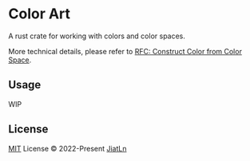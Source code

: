 # Color Art
A rust crate for working with colors and color spaces.

More technical details, please refer to [RFC: Construct Color from Color Space](./rfcs/001-Construct%20Color%20from%20Color%20Space.md).

## Usage

WIP

## License

[MIT](./LICENSE) License © 2022-Present [JiatLn](https://github.com/JiatLn)
